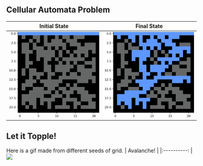 ## Cellular Automata Problem

|        Initial State   | Final State |
|:----------:|:-------------:|
|![](/percolation/figs/frame0000.png) |![](/percolation/figs/frame0021.png)|
## Let it Topple!
Here is a gif made from different seeds of grid.
|        Avalanche! |
|:----------: |
![](/percolation/figs/out.gif)